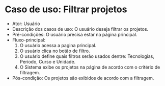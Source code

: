 # Caso de uso: Filtrar projetos

* Ator: Usuário
* Descrição dos casos de uso: O usuário deseja filtrar os projetos.
* Pré-condições: O usuário precisa estar na página principal.
* Fluxo-principal:
  1. O usuário acessa a pagina principal.
  2. O usuário clica no botão de filtro.
  3. O usuário define quais filtros serão usados dentre: Tecnologias, Período, Curso e Unidade.
  4. O Sistema exibe os projetos na página de acordo com o critério de filtragem.
* Pós-condição: Os projetos são exibidos de acordo com a filtragem.

